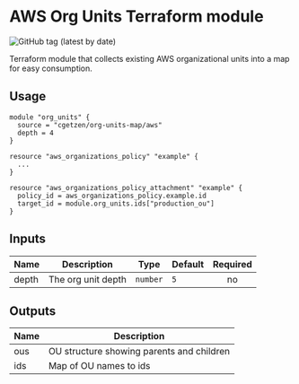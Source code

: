 # AWS Org Units Terraform module

![GitHub tag (latest by date)](https://img.shields.io/github/v/tag/cgetzen/terraform-aws-org-units-map)


Terraform module that collects existing AWS organizational units into a map for easy consumption.

## Usage

```hcl
module "org_units" {
  source = "cgetzen/org-units-map/aws"
  depth = 4
}

resource "aws_organizations_policy" "example" {
  ...
}

resource "aws_organizations_policy_attachment" "example" {
  policy_id = aws_organizations_policy.example.id
  target_id = module.org_units.ids["production_ou"]
}
```

## Inputs

| Name | Description | Type | Default | Required |
|------|-------------|------|---------|:--------:|
| depth | The org unit depth | `number` | `5` | no |


## Outputs

| Name | Description |
|------|-------------|
| ous | OU structure showing parents and children |
| ids | Map of OU names to ids |
